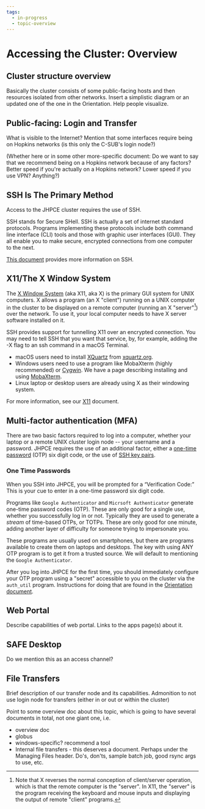 ```yaml
---
tags:
  - in-progress
  - topic-overview
---
```


# Accessing the Cluster: Overview

## Cluster structure overview
Basically the cluster consists of some public-facing hosts and then resources isolated from other networks. Insert a simplistic diagram or an updated one of the one in the Orientation. Help people visualize.

## Public-facing: Login and Transfer 
What is visible to the Internet?
Mention that some interfaces require being on Hopkins networks (is this only the C-SUB's login node?)

(Whether here or in some other more-specific document: Do we want to say that we recommend being on a Hopkins network because of any factors? Better speed if you're actually on a Hopkins network? Lower speed if you use VPN? Anything?)

## SSH Is The Primary Method
Access to the JHPCE cluster requires the use of SSH.

SSH stands for Secure SHell. SSH is actually a set of internet standard protocols. Programs implementing these protocols include both command line interface (CLI) tools and those with graphic user interfaces (GUI).  They all enable you to make secure, encrypted connections from one computer to the next.

[This document](ssh.md) provides more information on SSH.

## X11/The X Window System

The [X Window System](https://en.wikipedia.org/wiki/X_Window_System) (aka X11, aka X) is the primary GUI system for UNIX computers. X allows a program (an X "client") running on a UNIX computer in the cluster to be displayed on a remote computer (running an X "server"[^1]) over the network. To use it, your local computer needs to have X server software installed on it.

SSH provides support for tunnelling X11 over an encrypted connection. You may need to tell SSH that you want that service, by, for example, adding the -X flag to an ssh command in a macOS Terminal.

[^1]:Note that X reverses the normal conception of client/server operation, which is that the remote computer is the "server". In X11, the "server" is the program receiving the keyboard and mouse inputs and displaying the output of remote "client" programs.

- macOS users need to install [XQuartz](https://en.wikipedia.org/wiki/XQuartz) from [xquartz.org](https://www.xquartz.org).
- Windows users need to use a program like MobaXterm (highly recommended) or [Cygwin](https://en.wikipedia.org/wiki/Cygwin). We have a page describing installing and using [MobaXterm](mobaxterm.md).
- Linux laptop or desktop users are already using X as their windowing system.

For more information, see our [X11](x11.md) document.

## Multi-factor authentication (MFA)
There are two basic factors required to log into a computer, whether your laptop or a remote UNIX cluster login node -- your username and a password. JHPCE requires the use of an additional factor, either a [one-time password](ssh.md#one-time-passwords) (OTP) six digit code, or the use of [SSH key pairs](ssh.md#ssh-keys). 

### One Time Passwords
When you SSH into JHPCE, you will be prompted for a “Verification Code:” This is your cue to enter in a one-time password six digit code.

Programs like `Google Authenticator` and `Micrsoft Authenticator` generate one-time password codes (OTP). These are only good for a single use, whether you successfully log in or not. Typically they are used to generate a _stream_ of time-based OTPs, or TOTPs. These are only good for one minute, adding another layer of difficulty for someone trying to impersonate you.

These programs are usually used on smartphones, but there are programs available to create them on laptops and desktops. The key with using ANY OTP program is to get it from a trusted source. We will default to mentioning the `Google Authenticator`.

After you log into JHPCE for the first time, you should immediately configure your OTP program using a "secret" accessible to you on the cluster via the `auth_util` program. Instructions for doing that are found in the [Orientation document](../orient/images/latest-orient.pdf).

## Web Portal
Describe capabilities of web portal.
Links to the apps page(s) about it.

## SAFE Desktop
Do we mention this as an access channel?

## File Transfers
Brief description of our transfer node and its capabilities. Admonition to not use login node for transfers (either in or out or within the cluster)

Point to some overview doc about this topic, which is going to have several documents in total, not one giant one, i.e.

* overview doc
* globus
* windows-specific? recommend a tool
* Internal file transfers - this deserves a document. Perhaps under the Managing Files header. Do's, don'ts, sample batch job, good rsync args to use, etc.


